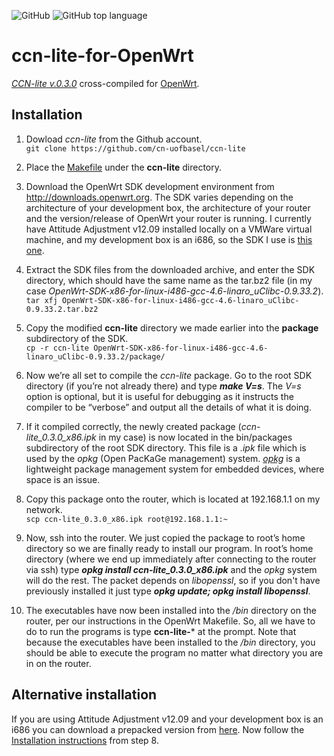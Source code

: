 ![GitHub](https://img.shields.io/github/license/josecastillolema/ccn-lite-for-OpenWrt)
![GitHub top language](https://img.shields.io/github/languages/top/josecastillolema/ccn-lite-for-OpenWrt)


# ccn-lite-for-OpenWrt
[*CCN-lite v.0.3.0*](http://www.ccn-lite.net/) cross-compiled for [OpenWrt](https://openwrt.org/).

## Installation

1. Dowload *ccn-lite* from the Github account.  
  `git clone https://github.com/cn-uofbasel/ccn-lite`
  
2. Place the [Makefile](https://github.com/josecastillolema/ccn-lite-for-OpenWrt/blob/master/Makefile) under the **ccn-lite** directory.

3. Download the OpenWrt SDK development environment from http://downloads.openwrt.org. The SDK varies depending on the architecture of your development box, the architecture of your router and the version/release of OpenWrt your router is running. I currently have Attitude Adjustment v12.09 installed locally on a VMWare virtual machine, and my development box is an i686, so the SDK I use is [this one](https://downloads.openwrt.org/attitude_adjustment/12.09/x86/generic/OpenWrt-SDK-x86-for-linux-i486-gcc-4.6-linaro_uClibc-0.9.33.2.tar.bz2).

4. Extract the SDK files from the downloaded archive, and enter the SDK directory, which should have the same name as the tar.bz2 file (in my case *OpenWrt-SDK-x86-for-linux-i486-gcc-4.6-linaro_uClibc-0.9.33.2*).  
  `tar xfj OpenWrt-SDK-x86-for-linux-i486-gcc-4.6-linaro_uClibc-0.9.33.2.tar.bz2`


5. Copy the modified **ccn-lite** directory we made earlier into the **package** subdirectory of the SDK.  
  `cp -r ccn-lite OpenWrt-SDK-x86-for-linux-i486-gcc-4.6-linaro_uClibc-0.9.33.2/package/`

6. Now we’re all set to compile the *ccn-lite* package. Go to the root SDK directory (if you’re not already there) and type **_make V=s_**. The *V=s* option is optional, but it is useful for debugging as it instructs the compiler to be “verbose” and output all the details of what it is doing.

7. If it compiled correctly, the newly created package (*ccn-lite_0.3.0_x86.ipk* in my case) is now located in the bin/packages subdirectory of the root SDK directory. This file is a *.ipk* file which is used by the *opkg* (Open PacKaGe management) system. [*opkg*](https://openwrt.org/docs/guide-user/additional-software/opkg) is a lightweight package management system for embedded devices, where space is an issue.

8. Copy this package onto the router, which is located at 192.168.1.1 on my network.  
  `scp ccn-lite_0.3.0_x86.ipk root@192.168.1.1:~`

9. Now, ssh into the router. We just copied the package to root’s home directory so we are finally ready to install our program. In root’s home directory (where we end up immediately after connecting to the router via ssh) type **_opkg install ccn-lite_0.3.0_x86.ipk_** and the *opkg* system will do the rest. The packet depends on *libopenssl*, so if you don't have previously installed it just type **_opkg update; opkg install libopenssl_**.

10. The executables have now been installed into the */bin* directory on the router, per our instructions in the OpenWrt Makefile. So, all we have to do to run the programs is type **ccn-lite-***  at the prompt. Note that because the executables have been installed to the */bin* directory, you should be able to execute the program no matter what directory you are in on the router.

## Alternative installation

If you are using Attitude Adjustment v12.09 and your development box is an i686 you can download a prepacked version from [here](https://github.com/josecastillolema/ccn-lite-for-OpenWrt/blob/master/ccn-lite_0.3.0_x86.ipk). Now follow the [Installation instructions](https://github.com/josecastillolema/ccn-lite-for-OpenWrt/blob/master/README.md#installation) from step 8.
